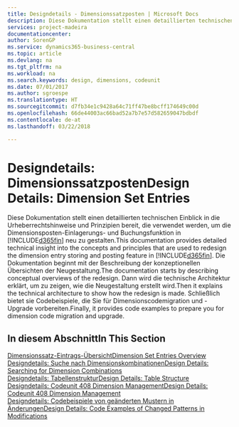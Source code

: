 ```yaml
---
title: Designdetails - Dimensionssatzposten | Microsoft Docs
description: Diese Dokumentation stellt einen detaillierten technischen Einblick in die Urheberrechtshinweise und Prinzipien bereit, die verwendet werden, um die Dimensionsposten-Einlagerungs- und Buchungsfunktion in  neu zu gestalten.
services: project-madeira
documentationcenter: 
author: SorenGP
ms.service: dynamics365-business-central
ms.topic: article
ms.devlang: na
ms.tgt_pltfrm: na
ms.workload: na
ms.search.keywords: design, dimensions, codeunit
ms.date: 07/01/2017
ms.author: sgroespe
ms.translationtype: HT
ms.sourcegitcommit: d7fb34e1c9428a64c71ff47be8bcff174649c00d
ms.openlocfilehash: 66de44003ac66bad52a7b7e57d582659047bdbdf
ms.contentlocale: de-at
ms.lasthandoff: 03/22/2018

---
```

# <a name="design-details-dimension-set-entries"></a><span data-ttu-id="4d15e-103">Designdetails: Dimensionssatzposten</span><span class="sxs-lookup"><span data-stu-id="4d15e-103">Design Details: Dimension Set Entries</span></span>
<span data-ttu-id="4d15e-104">Diese Dokumentation stellt einen detaillierten technischen Einblick in die Urheberrechtshinweise und Prinzipien bereit, die verwendet werden, um die Dimensionsposten-Einlagerungs- und Buchungsfunktion in [!INCLUDE[d365fin](includes/d365fin_md.md)] neu zu gestalten.</span><span class="sxs-lookup"><span data-stu-id="4d15e-104">This documentation provides detailed technical insight into the concepts and principles that are used to redesign the dimension entry storing and posting feature in [!INCLUDE[d365fin](includes/d365fin_md.md)].</span></span> <span data-ttu-id="4d15e-105">Die Dokumentation beginnt mit der Beschreibung der konzeptionellen Übersichten der Neugestaltung.</span><span class="sxs-lookup"><span data-stu-id="4d15e-105">The documentation starts by describing conceptual overviews of the redesign.</span></span> <span data-ttu-id="4d15e-106">Dann wird die technische Architektur erklärt, um zu zeigen, wie die Neugestaltung erstellt wird.</span><span class="sxs-lookup"><span data-stu-id="4d15e-106">Then it explains the technical architecture to show how the redesign is made.</span></span> <span data-ttu-id="4d15e-107">Schließlich bietet sie Codebeispiele, die Sie für Dimensionscodemigration und -Upgrade vorbereiten.</span><span class="sxs-lookup"><span data-stu-id="4d15e-107">Finally, it provides code examples to prepare you for dimension code migration and upgrade.</span></span>  

## <a name="in-this-section"></a><span data-ttu-id="4d15e-108">In diesem Abschnitt</span><span class="sxs-lookup"><span data-stu-id="4d15e-108">In This Section</span></span>  
[<span data-ttu-id="4d15e-109">Dimensionssatz-Eintrags-Übersicht</span><span class="sxs-lookup"><span data-stu-id="4d15e-109">Dimension Set Entries Overview</span></span>](design-details-dimension-set-entries-overview.md)  
[<span data-ttu-id="4d15e-110">Designdetails: Suche nach Dimensionskombinationen</span><span class="sxs-lookup"><span data-stu-id="4d15e-110">Design Details: Searching for Dimension Combinations</span></span>](design-details-searching-for-dimension-combinations.md)  
[<span data-ttu-id="4d15e-111">Designdetails: Tabellenstruktur</span><span class="sxs-lookup"><span data-stu-id="4d15e-111">Design Details: Table Structure</span></span>](design-details-table-structure.md)  
[<span data-ttu-id="4d15e-112">Designdetails: Codeunit 408 Dimension Management</span><span class="sxs-lookup"><span data-stu-id="4d15e-112">Design Details: Codeunit 408 Dimension Management</span></span>](design-details-codeunit-408-dimension-management.md)  
[<span data-ttu-id="4d15e-113">Designdetails: Codebeispiele von geänderten Mustern in Änderungen</span><span class="sxs-lookup"><span data-stu-id="4d15e-113">Design Details: Code Examples of Changed Patterns in Modifications</span></span>](design-details-code-examples-of-changed-patterns-in-modifications.md)

